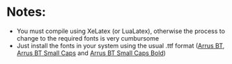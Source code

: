 # Notes:
- You must compile using XeLatex (or LuaLatex), otherwise the process to change to the required fonts is very cumbursome
- Just install the fonts in your system using the usual .ttf format ([Arrus BT](https://www.fonts100.com/font+5384_Arrus+BT.html), [Arrus BT Small Caps](https://freefontsdownload.net/free-arrus_smcap_bt-font-66394.htm) and [Arrus BT Small Caps Bold](http://fonts3.com/fonts/a/Arrus-SmCap-BT-Bold-Small-Cap.html)) 